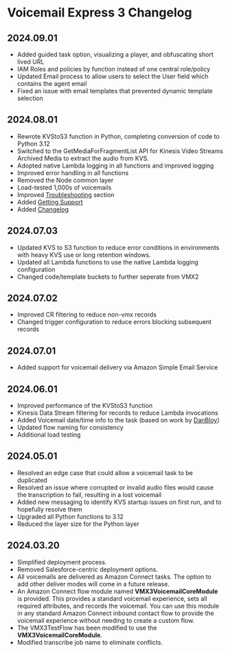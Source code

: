 # Voicemail Express 3 Changelog
## 2024.09.01
-  Added guided task option, visualizing a player, and obfuscating short lived URL
-  IAM Roles and policies by function instead of one central role/policy
-  Updated Email process to allow users to select the User field which contains the agent email
-  Fixed an issue with email templates that prevented dynamic template selection

## 2024.08.01
-  Rewrote KVStoS3 function in Python, completing conversion of code to Python 3.12
-  Switched to the GetMediaForFragmentList API for Kinesis Video Streams Archived Media to extract the audio from KVS.
-  Adopted native Lambda logging in all functions and improved logging
-  Improved error handling in all functions
-  Removed the Node common layer
-  Load-tested 1,000s of voicemails
-  Improved [Troubleshooting](Docs/vmx_troubleshooting.md) section
-  Added [Getting Support](Docs/vmx_support.md)
-  Added [Changelog](Docs/vmx_changelog.md)

## 2024.07.03
-  Updated KVS to S3 function to reduce error conditions in environments with heavy KVS use or long retention windows.
-  Updated all Lambda functions to use the native Lambda logging configuration
-  Changed code/template buckets to further seperate from VMX2

## 2024.07.02
-  Improved CR filtering to reduce non-vmx records
-  Changed trigger configuration to reduce errors blocking subsequent records

## 2024.07.01
-  Added support for voicemail delivery via Amazon Simple Email Service

## 2024.06.01
-  Improved performance of the KVStoS3 function
-  Kinesis Data Stream filtering for records to reduce Lambda invocations
-  Added Voicemail date/time info to the task (based on work by [DanBloy](https://github.com/DanBloy))
-  Updated flow naming for consistency
-  Additional load testing

## 2024.05.01
-  Resolved an edge case that could allow a voicemail task to be duplicated
-  Resolved an issue where corrupted or invalid audio files would cause the transcription to fail, resulting in a lost voicemail
-  Added new messaging to identify KVS startup issues on first run, and to hopefully resolve them
-  Upgraded all Python functions to 3.12
-  Reduced the layer size for the Python layer

## 2024.03.20
-  Simplified deployment process.
-  Removed Salesforce-centric deployment options.
-  All voicemails are delivered as Amazon Connect tasks. The option to add other deliver modes will come in a future release. 
-  An Amazon Connect flow module named **VMX3VoicemailCoreModule** is provided. This provides a standard voicemail experience, sets all required attributes, and records the voicemail. You can use this module in any standard Amazon Connect inbound contact flow to provide the voicemail experience without needing to create a custom flow.
-  The VMX3TestFlow has been modified to use the **VMX3VoicemailCoreModule**.
-  Modified transcribe job name to eliminate conflicts.